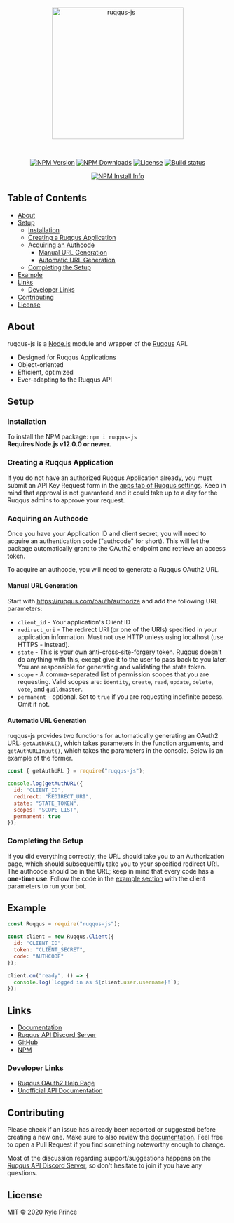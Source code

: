 <div align="center">
  <br />
  <p>
    <img src="https://i.imgur.com/7ZsJ82E.png" width="300" alt="ruqqus-js" /></a>
  </p>
  <br />
  <p>
    <a href="https://www.npmjs.com/package/ruqqus-js"><img src="https://img.shields.io/npm/v/ruqqus-js.svg?maxAge=3600" alt="NPM Version" /></a>
    <a href="https://www.npmjs.com/package/ruqqus-js"><img src="https://img.shields.io/npm/dt/ruqqus-js.svg?maxAge=3600" alt="NPM Downloads" /></a>
    <a href="https://david-dm.org/acikek/ruqqus-js"><img src="https://img.shields.io/david/acikek/ruqqus-js.svg?maxAge=3600" alt="License" /></a>
    <a href="https://github.com/acikek/ruqqus-js/blob/master/LICENSE"><img src="https://img.shields.io/github/license/acikek/ruqqus-js" alt="Build status" /></a>
  </p>
  <p>
    <a href="https://nodei.co/npm/ruqqus-js/"><img src="https://nodei.co/npm/ruqqus-js.png?downloads=true" alt="NPM Install Info" /></a>
  </p>
</div>

## Table of Contents

- [About](#about)
- [Setup](#setup)
  - [Installation](#installation)
  - [Creating a Ruqqus Application](#creating-a-ruqqus-application)
  - [Acquiring an Authcode](#acquiring-an-authcode)
    - [Manual URL Generation](#manual-url-generation)
    - [Automatic URL Generation](#automatic-url-generation)
  - [Completing the Setup](#completing-the-setup)
- [Example](#example)
- [Links](#links)
  - [Developer Links](#developer-links)
- [Contributing](#contributing)
- [License](#license)

## About

ruqqus-js is a [Node.js](https://nodejs.org) module and wrapper of the [Ruqqus](https://ruqqus.com) API.

- Designed for Ruqqus Applications
- Object-oriented
- Efficient, optimized
- Ever-adapting to the Ruqqus API

## Setup

### Installation
To install the NPM package: `npm i ruqqus-js`<br>
**Requires Node.js v12.0.0 or newer.**

### Creating a Ruqqus Application
If you do not have an authorized Ruqqus Application already, you must submit an API Key Request form in the [apps tab of Ruqqus settings](https://ruqqus.com/settings/apps). Keep in mind that approval is not guaranteed and it could take up to a day for the Ruqqus admins to approve your request.

### Acquiring an Authcode
Once you have your Application ID and client secret, you will need to acquire an authentication code ("authcode" for short). This will let the package automatically grant to the OAuth2 endpoint and retrieve an access token. 

To acquire an authcode, you will need to generate a Ruqqus OAuth2 URL.

#### Manual URL Generation

Start with https://ruqqus.com/oauth/authorize and add the following URL parameters:

- `client_id` - Your application's Client ID
- `redirect_uri` - The redirect URI (or one of the URIs) specified in your application information. Must not use HTTP unless using localhost (use HTTPS - 
instead).
- `state` - This is your own anti-cross-site-forgery token. Ruqqus doesn't do anything with this, except give it to the user to pass back to you later. You are responsible for generating and validating the state token.
- `scope` - A comma-separated list of permission scopes that you are requesting. Valid scopes are: `identity`, `create`, `read`, `update`, `delete`, `vote`, and `guildmaster`.
- `permanent` - optional. Set to `true` if you are requesting indefinite access. Omit if not.

#### Automatic URL Generation

ruqqus-js provides two functions for automatically generating an OAuth2 URL: `getAuthURL()`, which takes parameters in the function arguments, and `getAuthURLInput()`, which takes the parameters in the console. Below is an example of the former.

```js
const { getAuthURL } = require("ruqqus-js");

console.log(getAuthURL({
  id: "CLIENT_ID",
  redirect: "REDIRECT_URI",
  state: "STATE_TOKEN",
  scopes: "SCOPE_LIST",
  permanent: true
});
```

### Completing the Setup

If you did everything correctly, the URL should take you to an Authorization page, which should subsequently take you to your specified redirect URI. The authcode should be in the URL; keep in mind that every code has a **one-time use**. Follow the code in the [example section](#example) with the client parameters to run your bot.

## Example

```js
const Ruqqus = require("ruqqus-js");

const client = new Ruqqus.Client({
  id: "CLIENT_ID",
  token: "CLIENT_SECRET",
  code: "AUTHCODE"
});

client.on("ready", () => {
  console.log(`Logged in as ${client.user.username}!`);
});
```

## Links

- [Documentation](https://github.com/acikek/ruqqus-js/wiki)
- [Ruqqus API Discord Server](https://discord.com/invite/GWRutXB)
- [GitHub](https://github.com/acikek/ruqqus-js)
- [NPM](https://npmjs.com/package/ruqqus-js)

### Developer Links

- [Ruqqus OAuth2 Help Page](https://ruqqus.com/help/oauth)
- [Unofficial API Documentation](https://drive.google.com/file/d/1dFzkVxidCHpvnUUTaYtLu6Cu7Wh0oeni/view)

## Contributing

Please check if an issue has already been reported or suggested before creating a new one. Make sure to also review the [documentation](https://github.com/acikek/ruqqus-js/wiki). Feel free to open a Pull Request if you find something noteworthy enough to change.

Most of the discussion regarding support/suggestions happens on the [Ruqqus API Discord Server](https://discord.com/invite/GWRutXB), so don't hesitate to join if you have any questions.

## License

MIT © 2020 Kyle Prince